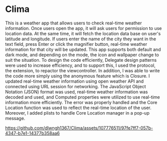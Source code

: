 # Clima

This is a weather app that allows users to check real-time weather information.
Once users open the app, it will ask users for permission to use location data.
At the same time, it will fetch the location data base on user's latitude and longitude.
If users enter the name of the city they want in the text field, press Enter or click the magnifier button, real-time weather information for that city will be updated.
This app supports both default and dark mode, and depending on the mode, the icon and wallpaper change to suit the situation.
To design the code efficiently, Delegate design patterns were used to increase efficiency, and to support this, I used the protocol, the extension, to repactor the viewcontroller.
In addition, I was able to write the code more simply using the anonymous feature which is Closure.
I updated real-time weather information using open weather API and connected using URL session for networking.
The JavaScript Object Notation (JSON) format was used, real-time weather information was decoded and used, and Computed properties were utilized to use real-time information more efficiently.
The error was properly handled and the Core Location function was used to reflect the real-time location of the user.
Moreover, I added plists to handle Core Location manager in a pop-up message.



https://github.com/dlwngh1367/Clima/assets/107776511/97fe7ff7-057b-4347-b7e1-14377b358aa6

